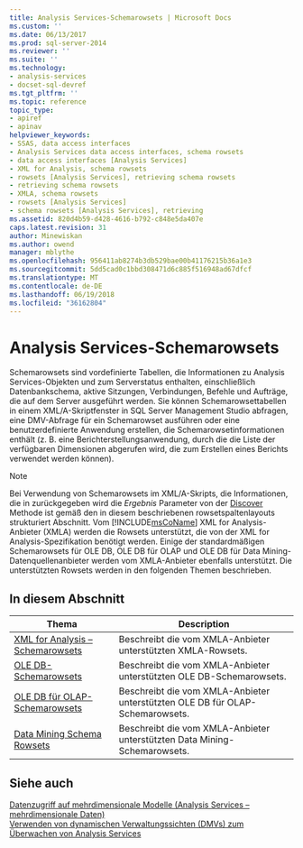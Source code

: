 ```yaml
---
title: Analysis Services-Schemarowsets | Microsoft Docs
ms.custom: ''
ms.date: 06/13/2017
ms.prod: sql-server-2014
ms.reviewer: ''
ms.suite: ''
ms.technology:
- analysis-services
- docset-sql-devref
ms.tgt_pltfrm: ''
ms.topic: reference
topic_type:
- apiref
- apinav
helpviewer_keywords:
- SSAS, data access interfaces
- Analysis Services data access interfaces, schema rowsets
- data access interfaces [Analysis Services]
- XML for Analysis, schema rowsets
- rowsets [Analysis Services], retrieving schema rowsets
- retrieving schema rowsets
- XMLA, schema rowsets
- rowsets [Analysis Services]
- schema rowsets [Analysis Services], retrieving
ms.assetid: 820d4b59-d428-4616-b792-c848e5da407e
caps.latest.revision: 31
author: Minewiskan
ms.author: owend
manager: mblythe
ms.openlocfilehash: 956411ab8274b3db529bae00b41176215b36a1e3
ms.sourcegitcommit: 5dd5cad0c1bbd308471d6c885f516948ad67dfcf
ms.translationtype: MT
ms.contentlocale: de-DE
ms.lasthandoff: 06/19/2018
ms.locfileid: "36162804"
---
```

# <a name="analysis-services-schema-rowsets"></a>Analysis Services-Schemarowsets
  Schemarowsets sind vordefinierte Tabellen, die Informationen zu Analysis Services-Objekten und zum Serverstatus enthalten, einschließlich Datenbankschema, aktive Sitzungen, Verbindungen, Befehle und Aufträge, die auf dem Server ausgeführt werden. Sie können Schemarowsettabellen in einem XML/A-Skriptfenster in SQL Server Management Studio abfragen, eine DMV-Abfrage für ein Schemarowset ausführen oder eine benutzerdefinierte Anwendung erstellen, die Schemarowsetinformationen enthält (z. B. eine Berichterstellungsanwendung, durch die die Liste der verfügbaren Dimensionen abgerufen wird, die zum Erstellen eines Berichts verwendet werden können).  
  
> [!NOTE]  
>  Bei Verwendung von Schemarowsets im XML/A-Skripts, die Informationen, die in zurückgegeben wird die *Ergebnis* Parameter von der [Discover](../xmla/xml-elements-methods-discover.md) Methode ist gemäß den in diesem beschriebenen rowsetspaltenlayouts strukturiert Abschnitt. Vom [!INCLUDE[msCoName](../../includes/msconame-md.md)] XML for Analysis-Anbieter (XMLA) werden die Rowsets unterstützt, die von der XML for Analysis-Spezifikation benötigt werden. Einige der standardmäßigen Schemarowsets für OLE DB, OLE DB für OLAP und OLE DB für Data Mining-Datenquellenanbieter werden vom XMLA-Anbieter ebenfalls unterstützt. Die unterstützten Rowsets werden in den folgenden Themen beschrieben.  
  
## <a name="in-this-section"></a>In diesem Abschnitt  
  
|Thema|Description|  
|-----------|-----------------|  
|[XML for Analysis – Schemarowsets](xml/xml-for-analysis-schema-rowsets.md)|Beschreibt die vom XMLA-Anbieter unterstützten XMLA-Rowsets.|  
|[OLE DB-Schemarowsets](ole-db/ole-db-schema-rowsets.md)|Beschreibt die vom XMLA-Anbieter unterstützten OLE DB-Schemarowsets.|  
|[OLE DB für OLAP-Schemarowsets](ole-db-olap/ole-db-for-olap-schema-rowsets.md)|Beschreibt die vom XMLA-Anbieter unterstützten OLE DB für OLAP-Schemarowsets.|  
|[Data Mining Schema Rowsets](data-mining/data-mining-schema-rowsets.md)|Beschreibt die vom XMLA-Anbieter unterstützten Data Mining-Schemarowsets.|  
  
## <a name="see-also"></a>Siehe auch  
 [Datenzugriff auf mehrdimensionale Modelle &#40;Analysis Services – mehrdimensionale Daten&#41;](../multidimensional-models/mdx/multidimensional-model-data-access-analysis-services-multidimensional-data.md)   
 [Verwenden von dynamischen Verwaltungssichten &#40;DMVs&#41; zum Überwachen von Analysis Services](../instances/use-dynamic-management-views-dmvs-to-monitor-analysis-services.md)  
  
  